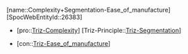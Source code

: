 ﻿---
type: TrizContradiction
aliases:
- Complexity+Segmentation-Ease_of_manufacture
license: CC BY-SA 4.0
copyright: https://github.com/SpocWeb
IsDeleted: false
IsReadOnly: false
Confidential: public
tags: 
- Triz/Contradiction
---
[name::Complexity+Segmentation-Ease_of_manufacture]
[SpocWebEntityId::26383]
+ [pro::[Triz-Complexity](tech/Triz/Parameter/Triz-Complexity.md)]
[Triz-Principle::[Triz-Segmentation](tech/Triz/Principle/Triz-Segmentation.md)]
- [con::[Triz-Ease_of_manufacture](tech/Triz/Parameter/Triz-Ease_of_manufacture.md)]

